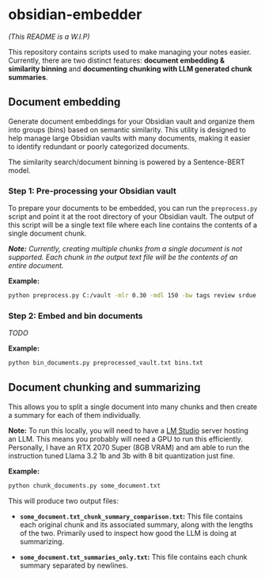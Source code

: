 # obsidian-embedder

_(This README is a W.I.P)_

This repository contains scripts used to make managing your notes easier. Currently, there are two distinct features: **document embedding & similarity binning** and **documenting chunking with LLM generated chunk summaries**.

## Document embedding

Generate document embeddings for your Obsidian vault and organize them into groups (bins) based on semantic similarity. This utility is designed to help manage large Obsidian vaults with many documents, making it easier to identify redundant or poorly categorized documents.

The similarity search/document binning is powered by a Sentence-BERT model.

### Step 1: Pre-processing your Obsidian vault

To prepare your documents to be embedded, you can run the `preprocess.py` script and point it at the root directory of your Obsidian vault. The output of this script will be a single text file where each line contains the contents of a single document chunk.

_**Note:** Currently, creating multiple chunks from a single document is not supported. Each chunk in the output text file will be the contents of an entire document._

**Example:**

```sh
python preprocess.py C:/vault -mlr 0.30 -mdl 150 -bw tags review srdue srease excalidraw --include-document-title -o preprocessed_vault.txt
```

### Step 2: Embed and bin documents

_TODO_

**Example:**

```sh
python bin_documents.py preprocessed_vault.txt bins.txt
```

## Document chunking and summarizing

This allows you to split a single document into many chunks and then create a summary for each of them individually.

**Note:** To run this locally, you will need to have a [LM Studio](https://lmstudio.ai/) server hosting an LLM. This means you probably will need a GPU to run this efficiently. Personally, I have an RTX 2070 Super (8GB VRAM) and am able to run the instruction tuned Llama 3.2 1b and 3b with 8 bit quantization just fine.

**Example:**

```sh
python chunk_documents.py some_document.txt
```

This will produce two output files:

- **`some_document.txt_chunk_summary_comparison.txt`:** This file contains each original chunk and its associated summary, along with the lengths of the two. Primarily used to inspect how good the LLM is doing at summarizing.

- **`some_document.txt_summaries_only.txt`:** This file contains each chunk summary separated by newlines.
